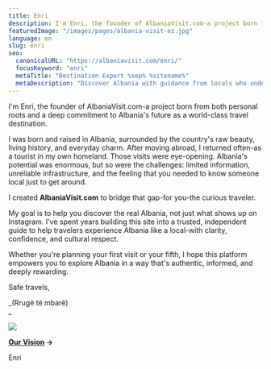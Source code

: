 ```yaml
---
title: Enri
description: I'm Enri, the founder of AlbaniaVisit.com-a project born from both personal roots and a deep commitment to Albania's future as a world-class travel destination.
featuredImage: "/images/pages/albania-visit-ez.jpg"
language: en
slug: enri
seo:
  canonicalURL: "https://albaniavisit.com/enri/"
  focusKeyword: "enri"
  metaTitle: "Destination Expert %sep% %sitename%"
  metaDescription: "Discover Albania with guidance from locals who understand tourism. Find top destinations, attractions, and authentic experiences in this emerging destination."
---
```


I'm Enri, the founder of AlbaniaVisit.com-a project born from both personal roots and a deep commitment to Albania's future as a world-class travel destination.

I was born and raised in Albania, surrounded by the country's raw beauty, living history, and everyday charm. After moving abroad, I returned often-as a tourist in my own homeland. Those visits were eye-opening. Albania's potential was enormous, but so were the challenges: limited information, unreliable infrastructure, and the feeling that you needed to know someone local just to get around.

I created **AlbaniaVisit.com** to bridge that gap-for you-the curious traveler.

My goal is to help you discover the real Albania, not just what shows up on Instagram. I've spent years building this site into a trusted, independent guide to help travelers experience Albania like a local-with clarity, confidence, and cultural respect.

Whether you're planning your first visit or your fifth, I hope this platform empowers you to explore Albania in a way that's authentic, informed, and deeply rewarding.

Safe travels,

_(Rrugë të mbarë)  
_

![](https://albaniavisit.com/wp-content/cache/breeze-extra/gravatars/2bfbb56345005ebd880f9ae5a0240b57d6790b2b54e70a75d5589049b1b3fc70)

**[Our Vision](https://albaniavisit.com/about/vision/) →**

Enri